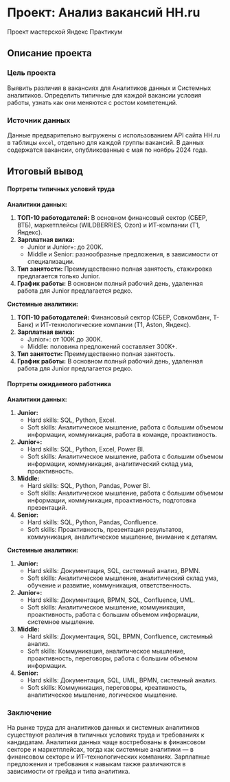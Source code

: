 # Проект: Анализ вакансий HH.ru
Проект мастерской Яндекс Практикум

## Описание проекта
### Цель проекта
Выявить различия в вакансиях для Аналитиков данных и Системных аналитиков. Определить типичные для каждой вакансии условия работы, узнать как они меняются с ростом компетенций.

### Источник данных
Данные предварительно выгружены с использованием API сайта HH.ru в таблицы `excel`, отдельно для каждой группы вакансий. В данных содержатся вакансии, опубликованные с мая по ноябрь 2024 года.

## Итоговый вывод

#### Портреты типичных условий труда

**Аналитики данных:**
1. **ТОП-10 работодателей:** В основном финансовый сектор (СБЕР, ВТБ), маркетплейсы (WILDBERRIES, Ozon) и ИТ-компании (T1, Яндекс).
2. **Зарплатная вилка:**
   - Junior и Junior+: до 200K.
   - Middle и Senior: разнообразные предложения, в зависимости от специализации.
3. **Тип занятости:** Преимущественно полная занятость, стажировка предлагается только Junior.
4. **График работы:** В основном полный рабочий день, удаленная работа для Junior предлагается редко.

**Системные аналитики:**
1. **ТОП-10 работодателей:** Финансовый сектор (СБЕР, Совкомбанк, Т-Банк) и ИТ-технологические компании (T1, Aston, Яндекс).
2. **Зарплатная вилка:**
   - Junior+: от 100K до 300K.
   - Middle: половина предложений составляет 300K+.
3. **Тип занятости:** Преимущественно полная занятость.
4. **График работы:** В основном полный рабочий день, удаленная работа для Junior предлагается редко.

#### Портреты ожидаемого работника

**Аналитики данных:**
1. **Junior:**
   - Hard skills: SQL, Python, Excel.
   - Soft skills: Аналитическое мышление, работа с большим объемом информации, коммуникация, работа в команде, проактивность.
2. **Junior+:**
   - Hard skills: SQL, Python, Excel, Power BI.
   - Soft skills: Аналитическое мышление, работа с большим объемом информации, коммуникация, аналитический склад ума, проактивность.
3. **Middle:**
   - Hard skills: SQL, Python, Pandas, Power BI.
   - Soft skills: Аналитическое мышление, работа с большим объемом информации, коммуникация, проактивность, подготовка презентаций.
4. **Senior:**
   - Hard skills: SQL, Python, Pandas, Confluence.
   - Soft skills: Проактивность, презентация результатов, коммуникация, аналитическое мышление, внимание к деталям.

**Системные аналитики:**
1. **Junior:**
   - Hard skills: Документация, SQL, системный анализ, BPMN.
   - Soft skills: Аналитическое мышление, аналитический склад ума, обучение и развитие, коммуникация, ответственность.
2. **Junior+:**
   - Hard skills: Документация, BPMN, SQL, Confluence, UML.
   - Soft skills: Аналитическое мышление, коммуникация, проактивность, работа с большим объемом информации, системное мышление.
3. **Middle:**
   - Hard skills: Документация, SQL, BPMN, Confluence, системный анализ.
   - Soft skills: Коммуникация, аналитическое мышление, проактивность, переговоры, работа с большим объемом информации.
4. **Senior:**
   - Hard skills: Документация, SQL, UML, BPMN, системный анализ.
   - Soft skills: Коммуникация, переговоры, креативность, аналитическое мышление, логическое мышление.

### Заключение

На рынке труда для аналитиков данных и системных аналитиков существуют различия в типичных условиях труда и требованиях к кандидатам. Аналитики данных чаще востребованы в финансовом секторе и маркетплейсах, тогда как системные аналитики — в финансовом секторе и ИТ-технологических компаниях. Зарплатные предложения и требования к навыкам также различаются в зависимости от грейда и типа аналитика.

